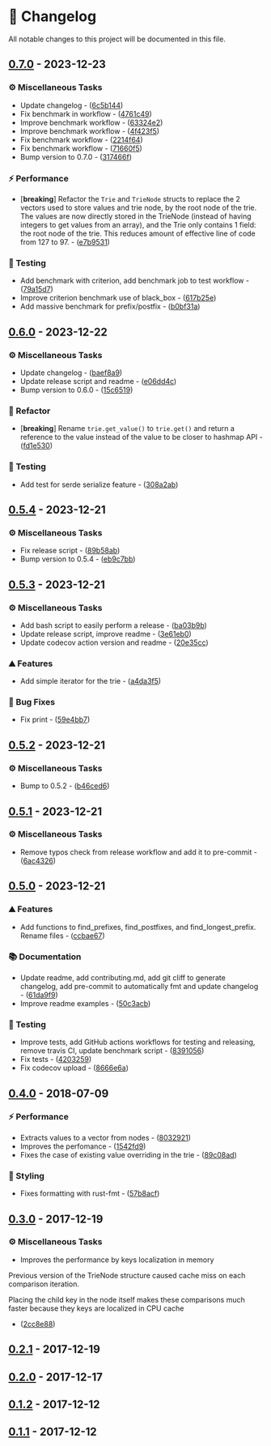 # 📜 Changelog

All notable changes to this project will be documented in this file.

## [0.7.0](https://github.com/vemonet/ptrie/compare/v0.6.0..v0.7.0) - 2023-12-23

### ⚙️ Miscellaneous Tasks

- Update changelog - ([6c5b144](https://github.com/vemonet/ptrie/commit/6c5b144757a8e891f00c4277a153c33df6544479))
- Fix benchmark in workflow - ([4761c49](https://github.com/vemonet/ptrie/commit/4761c49fb7c5de66d1e17a07217bd4cefbfed5a0))
- Improve benchmark workflow - ([63324e2](https://github.com/vemonet/ptrie/commit/63324e2e4c72924ca40af252e79e7652f29867d2))
- Improve benchmark workflow - ([4f423f5](https://github.com/vemonet/ptrie/commit/4f423f526fc3f0bbf563fc84929add76ef959ca1))
- Fix benchmark workflow - ([2214f64](https://github.com/vemonet/ptrie/commit/2214f64a3681fb293454bd3c701ac8313e8f5a68))
- Fix benchmark workflow - ([71660f5](https://github.com/vemonet/ptrie/commit/71660f5395fea61e39cf648ef1f34a6120013f2b))
- Bump version to 0.7.0 - ([317466f](https://github.com/vemonet/ptrie/commit/317466fc706c9c4733fb574ea0a0de5dc87c3937))

### ⚡ Performance

- [**breaking**] Refactor the `Trie` and `TrieNode` structs to replace the 2 vectors used to store values and trie node, by the root node of the trie. The values are now directly stored in the TrieNode (instead of having integers to get values from an array), and the Trie only contains 1 field: the root node of the trie. This reduces amount of effective line of code from 127 to 97. - ([e7b9531](https://github.com/vemonet/ptrie/commit/e7b9531f146b85fd798b59dbac0b01de146042e5))

### 🧪 Testing

- Add benchmark with criterion, add benchmark job to test workflow - ([79a15d7](https://github.com/vemonet/ptrie/commit/79a15d7ddc9c24c9eca2336ad9d77163bfd1f919))
- Improve criterion benchmark use of black_box - ([617b25e](https://github.com/vemonet/ptrie/commit/617b25eef6007b88280c770d89d973349c36859b))
- Add massive benchmark for prefix/postfix - ([b0bf31a](https://github.com/vemonet/ptrie/commit/b0bf31a097a3099ddbebd801154c8929525894ae))

## [0.6.0](https://github.com/vemonet/ptrie/compare/v0.5.4..v0.6.0) - 2023-12-22

### ⚙️ Miscellaneous Tasks

- Update changelog - ([baef8a9](https://github.com/vemonet/ptrie/commit/baef8a948f6bc674c0da34c4102025dc759454e7))
- Update release script and readme - ([e06dd4c](https://github.com/vemonet/ptrie/commit/e06dd4cf4e964957a930e76a96cf9a0113304556))
- Bump version to 0.6.0 - ([15c6519](https://github.com/vemonet/ptrie/commit/15c6519949677850d9ef910940b8f5140faed87f))

### 🚜 Refactor

- [**breaking**] Rename `trie.get_value()` to `trie.get()` and return a reference to the value instead of the value to be closer to hashmap API - ([fd1e530](https://github.com/vemonet/ptrie/commit/fd1e5307825beb450c96acfaef5b7939ec894d3a))

### 🧪 Testing

- Add test for serde serialize feature - ([308a2ab](https://github.com/vemonet/ptrie/commit/308a2ab2e5d13dcbf50ebe009a15d4fc5989adca))

## [0.5.4](https://github.com/vemonet/ptrie/compare/v0.5.3..v0.5.4) - 2023-12-21

### ⚙️ Miscellaneous Tasks

- Fix release script - ([89b58ab](https://github.com/vemonet/ptrie/commit/89b58ab726512a2cd5fb905ae899660c241b2b3d))
- Bump version to 0.5.4 - ([eb9c7bb](https://github.com/vemonet/ptrie/commit/eb9c7bb6b8d36443cabbbcb38a0b09497f07219c))

## [0.5.3](https://github.com/vemonet/ptrie/compare/v0.5.2..v0.5.3) - 2023-12-21

### ⚙️ Miscellaneous Tasks

- Add bash script to easily perform a release - ([ba03b9b](https://github.com/vemonet/ptrie/commit/ba03b9b9681e3ff31ee3552776b74edecc7a8e52))
- Update release script, improve readme - ([3e61eb0](https://github.com/vemonet/ptrie/commit/3e61eb066e620bca5fd4104bdd9996d323498a34))
- Update codecov action version and readme - ([20e35cc](https://github.com/vemonet/ptrie/commit/20e35cc8a43ef60e06ac4205e31dce9b2abc5c33))

### ⛰️ Features

- Add simple iterator for the trie - ([a4da3f5](https://github.com/vemonet/ptrie/commit/a4da3f58a4e380bc7cbddf7d151d6c02c9a070a9))

### 🐛 Bug Fixes

- Fix print - ([59e4bb7](https://github.com/vemonet/ptrie/commit/59e4bb73cf9370d2337b6f46e05c948567170008))

## [0.5.2](https://github.com/vemonet/ptrie/compare/v0.5.1..v0.5.2) - 2023-12-21

### ⚙️ Miscellaneous Tasks

- Bump to 0.5.2 - ([b46ced6](https://github.com/vemonet/ptrie/commit/b46ced6bde2ce59d061b212ac6a9fbbad4faae75))

## [0.5.1](https://github.com/vemonet/ptrie/compare/v0.5.0..v0.5.1) - 2023-12-21

### ⚙️ Miscellaneous Tasks

- Remove typos check from release workflow and add it to pre-commit - ([6ac4326](https://github.com/vemonet/ptrie/commit/6ac4326d422377fe438dca7fb55ca1628497f4be))

## [0.5.0](https://github.com/vemonet/ptrie/compare/0.4.0..v0.5.0) - 2023-12-21

### ⛰️ Features

- Add functions to find_prefixes, find_postfixes, and find_longest_prefix. Rename files - ([ccbae67](https://github.com/vemonet/ptrie/commit/ccbae673304c0d052e8625f2040b2a2005afc408))

### 📚 Documentation

- Update readme, add contributing.md, add git cliff to generate changelog, add pre-commit to automatically fmt and update changelog - ([61da9f9](https://github.com/vemonet/ptrie/commit/61da9f9456793d786ca3bb04719b27aa34f95759))
- Improve readme examples - ([50c3acb](https://github.com/vemonet/ptrie/commit/50c3acb6f26157e4a27c345bfdb6ba9da38d0b38))

### 🧪 Testing

- Improve tests, add GitHub actions workflows for testing and releasing, remove travis CI, update benchmark script - ([8391056](https://github.com/vemonet/ptrie/commit/839105644ff00e1ac9a8fee08bf0c5f6eb2fddf8))
- Fix tests - ([4203259](https://github.com/vemonet/ptrie/commit/42032593f3f5886ed198043d3983bc5231f72641))
- Fix codecov upload - ([8666e6a](https://github.com/vemonet/ptrie/commit/8666e6a7eba82cdfbce4acf1d564564da9b10368))

## [0.4.0](https://github.com/vemonet/ptrie/compare/0.3.0..0.4.0) - 2018-07-09

### ⚡ Performance

- Extracts values to a vector from nodes - ([8032921](https://github.com/vemonet/ptrie/commit/8032921117659093525956f35b0bee8c2b508b5b))
- Improves the perfomance - ([1542fd9](https://github.com/vemonet/ptrie/commit/1542fd90728d6e4c5123af031b635d9c7e282e81))
- Fixes the case of existing value overriding in the trie - ([89c08ad](https://github.com/vemonet/ptrie/commit/89c08ad74d7994efc97f307f46c78b537e80a3c2))

### 🎨 Styling

- Fixes formatting with rust-fmt - ([57b8acf](https://github.com/vemonet/ptrie/commit/57b8acf6ddaed88c391a7548982fcef8fa7eb491))

## [0.3.0](https://github.com/vemonet/ptrie/compare/0.2.1..0.3.0) - 2017-12-19

### ⚙️ Miscellaneous Tasks

- Improves the performance by keys localization in memory

Previous version of the TrieNode structure caused cache miss on each
comparison iteration.

Placing the child key in the node itself makes these comparisons much
faster because they keys are localized in CPU cache
 - ([2cc8e88](https://github.com/vemonet/ptrie/commit/2cc8e882f32e99044b8e6a89a236de4accb9f5b0))

## [0.2.1](https://github.com/vemonet/ptrie/compare/0.2.0..0.2.1) - 2017-12-19

## [0.2.0](https://github.com/vemonet/ptrie/compare/0.1.2..0.2.0) - 2017-12-17

## [0.1.2](https://github.com/vemonet/ptrie/compare/0.1.1..0.1.2) - 2017-12-12

## [0.1.1](https://github.com/vemonet/ptrie/tree/0.1.1) - 2017-12-12

<!-- generated by git-cliff -->
